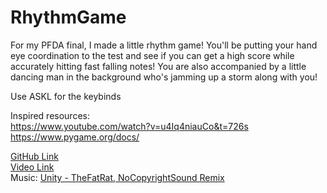 # RhythmGame

For my PFDA final, I made a little rhythm game! You'll be putting your hand eye coordination to the test and see if you can get a high score while accurately hitting fast falling notes! You are also accompanied by a little dancing man in the background who's jamming up a storm along with you! 

Use ASKL for the keybinds

Inspired resources:  <br/>
https://www.youtube.com/watch?v=u4Iq4niauCo&t=726s <br/>
https://www.pygame.org/docs/ <br/>

[GitHub Link](https://github.com/z3nnii/RhythmGame)  <br/>
[Video Link](https://youtu.be/udZ97oY3xJc)  <br/>
Music: [Unity - TheFatRat, NoCopyrightSound Remix](https://www.youtube.com/watch?v=53i-dt8srpg) 

